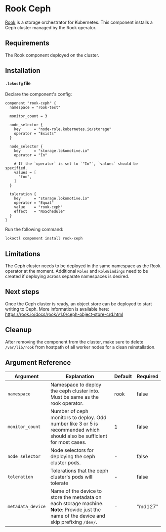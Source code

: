 # Rook Ceph

[Rook](https://rook.io) is a storage orchestrator for Kubernetes. This component installs a Ceph cluster managed by the Rook operator.

## Requirements

The Rook component deployed on the cluster.

## Installation

#### `.lokocfg` file

Declare the component's config:

```
component "rook-ceph" {
  namespace = "rook-test"

  monitor_count = 3

  node_selector {
    key      = "node-role.kubernetes.io/storage"
    operator = "Exists"
  }

  node_selector {
    key      = "storage.lokomotive.io"
    operator = "In"

    # If the `operator` is set to `"In"`, `values` should be specified.
    values = [
      "foo",
    ]
  }

  toleration {
    key      = "storage.lokomotive.io"
    operator = "Equal"
    value    = "rook-ceph"
    effect   = "NoSchedule"
  }
}
```

Run the following command:

```bash
lokoctl component install rook-ceph
```

## Limitations

The Ceph cluster needs to be deployed in the same namespace as the Rook operator at the moment. Additional `Roles` and `RoleBindings` need to be created if deploying across separate namespaces is desired.

## Next steps

Once the Ceph cluster is ready, an object store can be deployed to start writing to Ceph. More information is available here: https://rook.io/docs/rook/v1.0/ceph-object-store-crd.html

## Cleanup

After removing the component from the cluster, make sure to delete `/var/lib/rook` from hostpath of all worker nodes for a clean reinstallation.

## Argument Reference

| Argument | Explanation | Default | Required |
|----------|-------------|---------|----------|
| `namespace` | Namespace to deploy the ceph cluster into. Must be same as the rook operator. | rook | false |
| `monitor_count` | Number of ceph monitors to deploy. Odd number like 3 or 5 is recommended which should also be sufficient for most cases. | 1 | false |
| `node_selector` | Node selectors for deploying the ceph cluster pods. | - | false |
| `toleration` | Tolerations that the ceph cluster's pods will tolerate | - | false |
| `metadata_device` | Name of the device to store the metadata on each storage machine. **Note**: Provide just the name of the device and skip prefixing `/dev/`. | - | "md127" |

